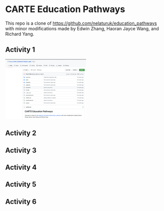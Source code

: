 # CARTE Education Pathways
This repo is a clone of https://github.com/nelaturuk/education_pathways with minor modifications made by Edwin Zhang, Haoran Jayce Wang, and Richard Yang.



## Activity 1

<img src="readme.assets/image-20221022152127973.png" alt="image-20221022152127973" style="zoom: 25%;" />



## Activity 2



## Activity 3



## Activity 4



## Activity 5



## Activity 6
